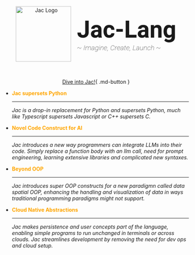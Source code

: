 #
<div class="hero" style="background-color: var(--bg-color); padding: 2rem; text-align: center;">
  <div class="container">
    <div style="display: flex; align-items: center; justify-content: center;">
      <img src="https://www.jac-lang.org/assets/logo.png" alt="Jac Logo" width="150rem"/>
      <div style="color: var(--hero-text-color); font-size: 4rem; font-weight: 600; margin-left: 1rem; font-family: 'Roboto', sans-serif; display: flex; flex-direction: column; align-items: flex-start;">
        Jac-Lang
        <span style="font-size: 1.2rem; font-style: italic; font-weight: 100; margin: 0; color: var(--hero-text-color);">
          ~ Imagine, Create, Launch ~
        </span>
      </div>
    </div>
  </div>
</div>

<div class="grid cards" style="text-align: center;" markdown>

[Dive into Jac!](start/about.md){ .md-button }

</div>

<div class="grid cards" markdown>

- <span style="color: orange; font-weight: bold">Jac supersets Python</span>

    ---

    *Jac is a drop-in replacement for Python and supersets Python, much like Typescript supersets Javascript or C++ supersets C.*

- <span style="color: orange; font-weight: bold">Novel Code Construct for AI</span>

    ---

    *Jac introduces a new way programmers can integrate LLMs into their code. Simply replace a function body with an llm call, need for prompt engineering, learning extensive libraries and complicated new syntaxes.*



- <span style="color: orange; font-weight: bold">Beyond OOP</span>

    ---

    *Jac introduces super OOP constructs for a new paradigmn called data spatial OOP, enhancing the handling and visualization of data in ways traditional programming paradigms might not support.*

- <span style="color: orange; font-weight: bold">Cloud Native Abstractions</span>

    ---

     *Jac makes persistence and user concepts part of the language, enabling simple programs to run unchanged in terminals or across clouds. Jac streamlines development by removing the need for dev ops and cloud setup.*

</div>
<!-- # Welcome to Jac

**Jac** combines the power and flexibility of Python's ecosystem and 'pythonic' coding style with a unique 'jactastic' approach to programming. It draws inspiration from a variety of programming languages to improve upon Python to create an engaging, productive, and intuitive coding experience, giving the coder all of python's power, plus superpowers. Additionally, Jac introduces a keystone innovation that may prove to be a monumental advancement in programming languages called the **Data Spatial Programming Model**.

Just as Object-Oriented Programming (OOP) brought a higher level of abstraction to C and Fortran's functions offered a new way to manage assembly code, Jac introduces Data Spatial Programming constructs expanding on the concept of OOP. This new model is a higher-level abstraction that lets programmers rethink how they interact with data structures, and enable new ways of thinking and being productive.

That being said, Jac was meticulously designed to provide a seamless gradient of expressiveness allowing coders to code in a familiar pythonic style, while using as much or as little data spatial semantics as they'd like.

## A Love Letter to Python, and Beyond

Jac's design encapsulates a love for the world of programming, computers, and code. It captures the spirit of what makes coding joyful while expanding upon the foundation laid by the beloved language - Python. At its core, Jac is a love letter to Python and modern coding. It inherits the clean syntax, flexibility, and broad applicability that makes Python one of the most popular programming languages in the world while being designed to give us coders new (and old) superpowers.

## A New Home Language

The goal of Jac is to serve as a home language for a coders lifestyle. Jac is built for us, folks who love python, see coding as beauty, and are serious hackers aiming to launch everything they do to the world. It is the language that I've always wanted and one that I believe you will enjoy too. We are looking forward to seeing what you will create with Jac, and how you will add to its evolving story.

Join us on this exciting journey. Let's make code art with Jac. -->